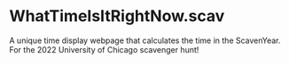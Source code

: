 # WhatTimeIsItRightNow.scav

A unique time display webpage that calculates the time in the ScavenYear. For the 2022 University of Chicago scavenger hunt!
